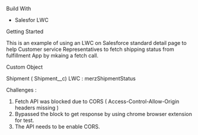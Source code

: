 Build With
- Salesfor LWC

Getting Started

This is an example of using an LWC on Salesforce standard detail page to help Customer service Representatives to fetch shipping status from fulfillment App by mkaing a fetch call.

Custom Object 

Shipment ( Shipment__c)
LWC : merzShipmentStatus

Challenges :

1. Fetch API was blocked due to CORS ( Access-Control-Allow-Origin headers missing )
2. Bypassed the block to get response by using chrome browser extension for test.
3. The API needs to be enable CORS.


